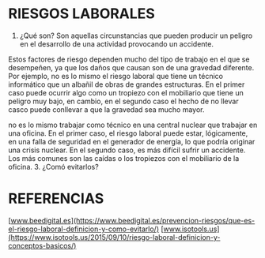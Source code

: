 # RIESGOS LABORALES
1. ¿Qué son?
Son aquellas circunstancias que pueden producir un peligro en el desarrollo de una actividad provocando un accidente.

Estos factores de riesgo dependen mucho del tipo de trabajo en el que se desempeñen, ya que los daños que causan son de una gravedad diferente.
Por ejemplo, no es lo mismo el riesgo laboral que tiene un técnico informático que un albañil de obras de grandes estructuras. En el primer caso puede ocurrir algo como un tropiezo con el mobiliario que tiene un peligro muy bajo, en cambio, en el segundo caso el hecho de no llevar casco puede conllevar a que la gravedad sea mucho mayor.

no es lo mismo trabajar como técnico en una central nuclear que trabajar en una oficina. En el primer caso, el riesgo laboral puede estar, lógicamente, en una falla de seguridad en el generador de energía,
lo que podría originar una crisis nuclear. En el segundo caso, es más difícil sufrir un accidente. Los más comunes son las caídas o los tropiezos con el mobiliario de la oficina.
3. ¿Comó evitarlos?
# REFERENCIAS
[www.beedigital.es](https://www.beedigital.es/prevencion-riesgos/que-es-el-riesgo-laboral-definicion-y-como-evitarlo/)
[www.isotools.us](https://www.isotools.us/2015/09/10/riesgo-laboral-definicion-y-conceptos-basicos/)
